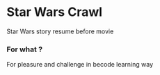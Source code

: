 # Star Wars Crawl
Star Wars story resume before movie

### For what ?
For pleasure and challenge in becode learning way
